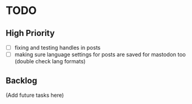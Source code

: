 # TODO

## High Priority

- [ ] fixing and testing handles in posts
- [ ] making sure language settings for posts are saved for mastodon too (double check lang formats)

## Backlog

(Add future tasks here)